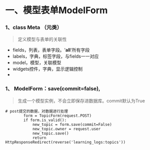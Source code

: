 # 一、模型表单ModelForm
### 1、class Meta （元类）
> 定义模型与表单的关联性
- fields，列表，表单字段。'__all__'所有字段
- labels，字典，标签字段，与fields一一对应
- model，模型，关联模型
- widgets控件，字典，显示逻辑控制
- 

### 1、 **ModelForm**：save(commit=false),
> 生成一个模型实例，不会立即保存进数据库。commit默认为True

```
# post提交的数据，对数据进行处理
        form = TopicForm(request.POST)
        if form.is_valid():
            new_topic = form.save(commit=False)
            new_topic.owner = request.user
            new_topic.save()
            return HttpResponseRedirect(reverse('learning_logs:topics'))
```
